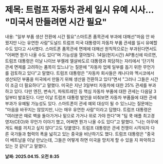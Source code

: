# **제목: 트럼프 자동차 관세 일시 유예 시사… "미국서 만들려면 시간 필요"**

  내용: "일부 부품 생산 전환에 시간 필요"스마트폰 품목관세 부과에 대해선"마음 안 바꿨지만 나는 유연한 사람"도널드 트럼프 미국 대통령이 자동차 부품 관세를 일시 유예할 수도 있다고 시사했다. 스마트폰 품목관세 면제에 대해선 원칙적으로는 부과된다면서도 "어쩌면 뭔가 나올 수도 있다"며 가능성을 열어뒀다.  14일(현지시간) AP통신에 따르면, 트럼프 대통령은 이날 나이브 부켈레 엘살바도르 대통령과 회담하는 자리에서 '단기적 관세 면제를 고려하는 품목이 있느냐'는 질문에 "자동차 업체 일부를 돕기 위한 무언가를 검토하고 있다"고 말했다. 트럼프 대통령은 "자동차 회사들은 캐나다와 멕시코에서 생산되던 부품을 미국에서 만들기 위해 생산을 전환하고 있다"면서 "그러나 그들은 시간이 조금 더 필요하다"고 말했다. 미국은 지난 3일부터 자동차에 대한 25% 관세를 부과하고 있다. 다만 엔진, 변속기, 파워트레인 등 핵심 자동차 부품에 대한 관세는 다음달 3일부터 발효된다. 다만 이날 트럼프 대통령 발언을 비춰보면 자동차 부품들에 대한 관세 부과가 유예될 가능성도 있다. 스마트폰이 관세 예외 대상이 될 수 있느냐는 질문에는 "마음을 바꾸지는 않았지만, 나는 매우 유연한 사람"이라고 답했다. 트럼프 대통령은 "여러분은 때로 벽을 돌아가거나 밑으로 가거나 위로 가야 한다"며 "팀 쿡 애플 최고경영자(CEO)와 무언가 이야기 했고, 어쩌면 뭔가 나올 수도 있다"고 말했다. "나는 아무에게도 해를 끼치고 싶지 않다"고도 덧붙였다. 트럼프 대통령은 관세 전쟁이 시작되자 다른 국가들과 협력의 폭을 넓히고 있는 중국을 비난하기도 했다. 트럼프 대통령은 "중국이 베트남을 이날 만났는데, 그들은 어떻게 하면 미국을 망치게 할 수 있을 지 파악하고 있는 것 같다"고 말했다.

  **날짜: 2025.04.15. 오전 8:35**